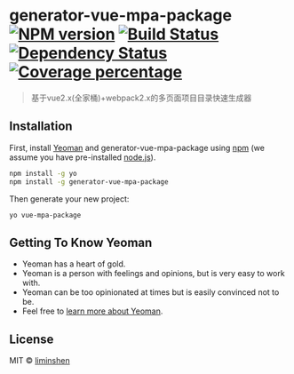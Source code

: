 # generator-vue-mpa-package [![NPM version][npm-image]][npm-url] [![Build Status][travis-image]][travis-url] [![Dependency Status][daviddm-image]][daviddm-url] [![Coverage percentage][coveralls-image]][coveralls-url]
> 基于vue2.x(全家桶)+webpack2.x的多页面项目目录快速生成器

## Installation

First, install [Yeoman](http://yeoman.io) and generator-vue-mpa-package using [npm](https://www.npmjs.com/) (we assume you have pre-installed [node.js](https://nodejs.org/)).

```bash
npm install -g yo
npm install -g generator-vue-mpa-package
```

Then generate your new project:

```bash
yo vue-mpa-package
```

## Getting To Know Yeoman

 * Yeoman has a heart of gold.
 * Yeoman is a person with feelings and opinions, but is very easy to work with.
 * Yeoman can be too opinionated at times but is easily convinced not to be.
 * Feel free to [learn more about Yeoman](http://yeoman.io/).

## License

MIT © [liminshen](https://github.com/liminshen)


[npm-image]: https://badge.fury.io/js/generator-vue-mpa-package.svg
[npm-url]: https://npmjs.org/package/generator-vue-mpa-package
[travis-image]: https://travis-ci.org/liminshen/generator-vue-mpa-package.svg?branch=master
[travis-url]: https://travis-ci.org/liminshen/generator-vue-mpa-package
[daviddm-image]: https://david-dm.org/liminshen/generator-vue-mpa-package.svg?theme=shields.io
[daviddm-url]: https://david-dm.org/liminshen/generator-vue-mpa-package
[coveralls-image]: https://coveralls.io/repos/liminshen/generator-vue-mpa-package/badge.svg
[coveralls-url]: https://coveralls.io/r/liminshen/generator-vue-mpa-package

